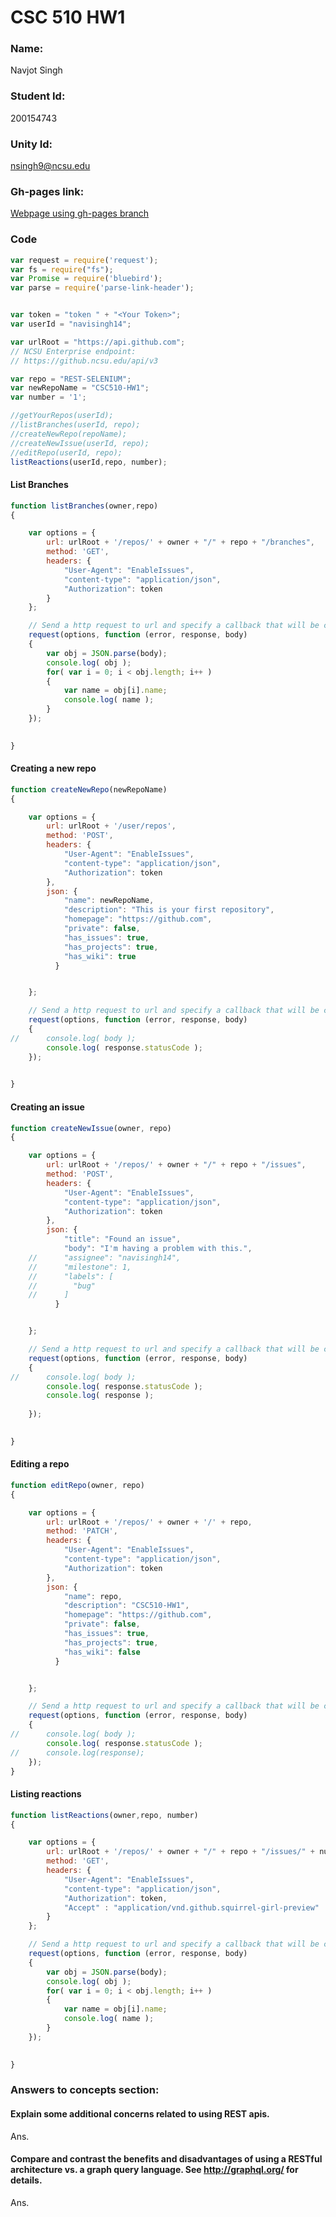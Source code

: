 # CSC 510 HW1

### Name: 
Navjot Singh
### Student Id: 
200154743
### Unity Id: 
nsingh9@ncsu.edu


### Gh-pages link:
[Webpage using gh-pages branch](https://pages.github.ncsu.edu/nsingh9/CSC510-HW1/)  

### Code
```javascript
var request = require('request');
var fs = require("fs");
var Promise = require('bluebird');
var parse = require('parse-link-header');


var token = "token " + "<Your Token>";
var userId = "navisingh14";

var urlRoot = "https://api.github.com";
// NCSU Enterprise endpoint:
// https://github.ncsu.edu/api/v3

var repo = "REST-SELENIUM";
var newRepoName = "CSC510-HW1"; 
var number = '1';

//getYourRepos(userId);
//listBranches(userId, repo);
//createNewRepo(repoName);
//createNewIssue(userId, repo);
//editRepo(userId, repo);
listReactions(userId,repo, number);
```

#### List Branches
```javascript 
function listBranches(owner,repo)
{

	var options = {
		url: urlRoot + '/repos/' + owner + "/" + repo + "/branches",
		method: 'GET',
		headers: {
			"User-Agent": "EnableIssues",
			"content-type": "application/json",
			"Authorization": token
		}
	};

	// Send a http request to url and specify a callback that will be called upon its return.
	request(options, function (error, response, body) 
	{
		var obj = JSON.parse(body);
		console.log( obj );
		for( var i = 0; i < obj.length; i++ )
		{
			var name = obj[i].name;
			console.log( name );
		}
	});

	
}
```
#### Creating a new repo
```javascript
function createNewRepo(newRepoName)
{

	var options = {
		url: urlRoot + '/user/repos',
		method: 'POST',
		headers: {
			"User-Agent": "EnableIssues",
			"content-type": "application/json",
			"Authorization": token
		},
		json: {
			"name": newRepoName,
			"description": "This is your first repository",
			"homepage": "https://github.com",
			"private": false,
			"has_issues": true,
			"has_projects": true,
			"has_wiki": true
		  }


	};

	// Send a http request to url and specify a callback that will be called upon its return.
	request(options, function (error, response, body) 
	{
//		console.log( body );
		console.log( response.statusCode );
	});

	
}
```

#### Creating an issue
```javascript
function createNewIssue(owner, repo)
{

	var options = {
		url: urlRoot + '/repos/' + owner + "/" + repo + "/issues",
		method: 'POST',
		headers: {
			"User-Agent": "EnableIssues",
			"content-type": "application/json",
			"Authorization": token
		},
		json: {
			"title": "Found an issue",
			"body": "I'm having a problem with this.",
	//		"assignee": "navisingh14",
	//		"milestone": 1,
	//		"labels": [
	//		  "bug"
	//		]
		  }


	};

	// Send a http request to url and specify a callback that will be called upon its return.
	request(options, function (error, response, body) 
	{
//		console.log( body );
		console.log( response.statusCode );
		console.log( response );
		
	});

	
}
```
#### Editing a repo
```javascript 
function editRepo(owner, repo)
{

	var options = {
		url: urlRoot + '/repos/' + owner + '/' + repo,
		method: 'PATCH',
		headers: {
			"User-Agent": "EnableIssues",
			"content-type": "application/json",
			"Authorization": token
		},
		json: {
			"name": repo,
			"description": "CSC510-HW1",
			"homepage": "https://github.com",
			"private": false,
			"has_issues": true,
			"has_projects": true,
			"has_wiki": false
		  }


	};

	// Send a http request to url and specify a callback that will be called upon its return.
	request(options, function (error, response, body) 
	{
//		console.log( body );
		console.log( response.statusCode );
//		console.log(response);
	});
}
```

#### Listing reactions
```javascript 
function listReactions(owner,repo, number)
{

	var options = {
		url: urlRoot + '/repos/' + owner + "/" + repo + "/issues/" + number + "/reactions" ,
		method: 'GET',
		headers: {
			"User-Agent": "EnableIssues",
			"content-type": "application/json",
			"Authorization": token,
			"Accept" : "application/vnd.github.squirrel-girl-preview"
		}
	};

	// Send a http request to url and specify a callback that will be called upon its return.
	request(options, function (error, response, body) 
	{
		var obj = JSON.parse(body);
		console.log( obj );
		for( var i = 0; i < obj.length; i++ )
		{
			var name = obj[i].name;
			console.log( name );
		}
	});

	
}
```





### Answers to concepts section: 
#### Explain some additional concerns related to using REST apis.
Ans.

#### Compare and contrast the benefits and disadvantages of using a RESTful architecture vs. a graph query language. See http://graphql.org/ for details.
Ans.
